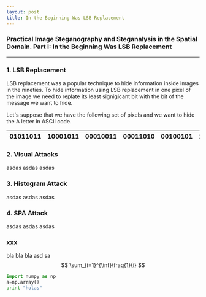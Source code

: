 ```yaml
---
layout: post
title: In the Beginning Was LSB Replacement
---
```


### Practical Image Steganography and Steganalysis in the Spatial Domain. Part I: In the Beginning Was LSB Replacement
________________________________________________________________________

### 1. LSB Replacement

LSB replacement was a popular technique to hide information inside images in the nineties. To hide information using LSB replacement in one pixel of the image we need to replate its least signigicant bit with the bit of the message we want to hide. 

Let's suppose that we have the following set of pixels and we want to hide the A letter in ASCII code. 

| 01011011 | 10001011 | 00010011 | 00011010 | 00100101 | 11101011 | 11100101 | 01101010 |
|----------|----------|----------|----------|----------|----------|----------|----------|



### 2. Visual Attacks

asdas
asdas
asdas

### 3. Histogram Attack

asdas
asdas
asdas

### 4. SPA Attack

asdas
asdas
asdas

### xxx

bla bla bla
asd
sa
$$
\sum_{i=1}^{\inf}\fraq{1}{i}
$$

```python
import numpy as np
a=np.array()
print "holas"
```
